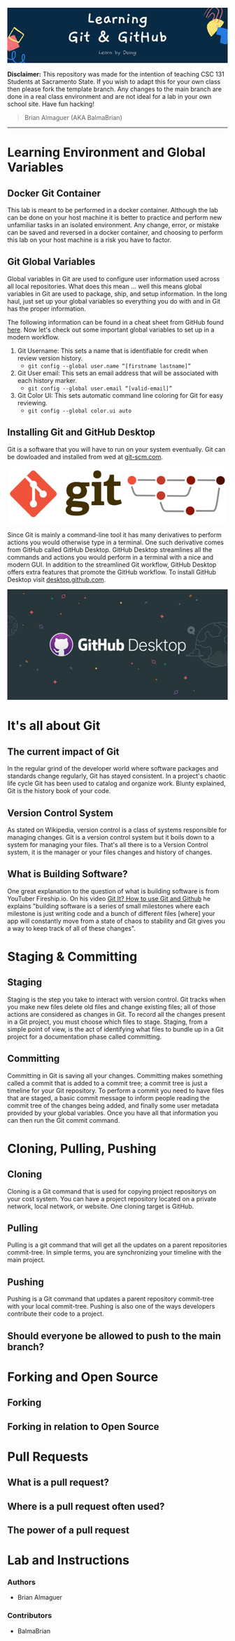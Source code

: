![Banner](https://github.com/BalmaBrian/git-started/blob/main/images/README%20Banner.png)

**Disclaimer:** This repository was made for the intention of teaching CSC 131 Students at Sacramento State. If you wish to adapt this for your own class then please fork the template branch. Any changes to the main branch are done in a real class environment and are not ideal for a lab in your own school site. Have fun hacking!

> Brian Almaguer (AKA BalmaBrian)

---

# Learning Environment and Global Variables

## Docker Git Container

This lab is meant to be performed in a docker container. Although the lab can be done on your host machine it is better to practice and perform new unfamiliar tasks in an isolated environment. Any change, error, or mistake can be saved and reversed in a docker container, and choosing to perform this lab on your host machine is a risk you have to factor.

## Git Global Variables

Global variables in Git are used to configure user information used across all local repositories. What does this mean ... well this means global variables in Git are used to package, ship, and setup information. In the long haul, just set up your global variables so everything you do with and in Git has the proper information.

The following information can be found in a cheat sheet from GitHub found [here](https://education.github.com/git-cheat-sheet-education.pdf). Now let's check out some important global variables to set up in a modern workflow.

1. Git Username: This sets a name that is identifiable for credit when review version history.
   - `git config --global user.name “[firstname lastname]”`
2. Git User email: This sets an email address that will be associated with each history marker.
   - `git config --global user.email “[valid-email]”`
3. Git Color UI: This sets automatic command line coloring for Git for easy reviewing.
   - `git config --global color.ui auto`

## Installing Git and GitHub Desktop

Git is a software that you will have to run on your system eventually. Git can be dowloaded and installed from wed at [git-scm.com](https://git-scm.com/).

![Git-Scm image](https://github.com/BalmaBrian/git-started/blob/main/images/git-scm.png)

Since Git is mainly a command-line tool it has many derivatives to perform actions you would otherwise type in a terminal. One such derivative comes from GitHub called GitHub Desktop. GitHub Desktop streamlines all the commands and actions you would perform in a terminal with a nice and modern GUI. In addition to the streamlined Git workflow, GitHub Desktop offers extra features that promote the GitHub workflow. To install GitHub Desktop visit [desktop.github.com](https://desktop.github.com/).

![GitHub Desktop](https://github.com/BalmaBrian/git-started/blob/main/images/GitHub%20Desktop.png)

# It's all about Git

## The current impact of Git

In the regular grind of the developer world where software packages and standards change regularly, Git has stayed consistent. In a project's chaotic life cycle Git has been used to catalog and organize work. Blunty explained, Git is the history book of your code.

## Version Control System

As stated on Wikipedia, version control is a class of systems responsible for managing changes. Git is a version control system but it boils down to a system for managing your files. That's all there is to a Version Control system, it is the manager or your files changes and history of changes.

## What is Building Software?

One great explanation to the question of what is building software is from YouTuber Fireship.io. On his video [Git It? How to use Git and Github](https://www.youtube.com/watch?v=HkdAHXoRtos) he explains "building software is a series of small milestones where each milestone is just writing code and a bunch of different files [where] your app will constantly move from a state of chaos to stability and Git gives you a way to keep track of all of these changes".

# Staging & Committing

## Staging

Staging is the step you take to interact with version control. Git tracks when you make new files delete old files and change existing files; all of those actions are considered as changes in Git. To record all the changes present in a Git project, you must choose which files to stage. Staging, from a simple point of view, is the act of identifying what files to bundle up in a Git project for a documentation phase called committing.

## Committing

Committing in Git is saving all your changes. Committing makes something called a commit that is added to a commit tree; a commit tree is just a timeline for your Git repository. To perform a commit you need to have files that are staged, a basic commit message to inform people reading the commit tree of the changes being added, and finally some user metadata provided by your global variables. Once you have all that information you can then run the Git commit command.

# Cloning, Pulling, Pushing

## Cloning

Cloning is a Git command that is used for copying project repositorys on your cost system. You can have a project repository located on a private network, local network, or website. One cloning target is GitHub.

## Pulling

Pulling is a git command that will get all the updates on a parent repositories commit-tree. In simple terms, you are synchronizing your timeline with the main project.

## Pushing

Pushing is a Git command that updates a parent repository commit-tree with your local commit-tree. Pushing is also one of the ways developers contribute their code to a project.

## Should everyone be allowed to push to the main branch?

# Forking and Open Source

## Forking

## Forking in relation to Open Source

# Pull Requests

## What is a pull request?

## Where is a pull request often used?

## The power of a pull request

# Lab and Instructions

### Authors

- Brian Almaguer

### Contributors

- BalmaBrian
